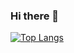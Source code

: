 ### Hi there 👋
[![Top Langs](https://github-readme-stats.vercel.app/api/top-langs/?username=Focaccia1&layout=donut-vertical)](https://github.com/anuraghazra/github-readme-stats)
<!--
**Focaccia1/Focaccia1** is a ✨ _special_ ✨ repository because its `README.md` (this file) appears on your GitHub profile.

Here are some ideas to get you started:

- 🔭 I’m currently working on ...
- 🌱 I’m currently learning ...
- 👯 I’m looking to collaborate on ...
- 🤔 I’m looking for help with ...
- 💬 Ask me about ...
- 📫 How to reach me: ...
- 😄 Pronouns: ...
- ⚡ Fun fact: ...
-->

